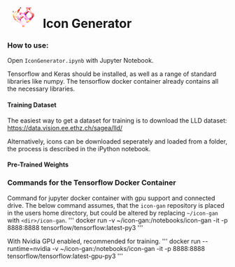 
# &nbsp; ![icon](/generated_icon.png) &nbsp; Icon Generator



### How to use:

Open `IconGenerator.ipynb` with Jupyter Notebook.

Tensorflow and Keras should be installed, as well as a range of standard libraries like numpy. The tensorflow docker container already contains all the necessary libraries.

#### Training Dataset

The easiest way to get a dataset for training is to download the LLD dataset: https://data.vision.ee.ethz.ch/sagea/lld/

Alternatively, icons can be downloaded seperately and loaded from a folder, the process is described in the iPython notebook.


#### Pre-Trained Weights




### Commands for the Tensorflow Docker Container 

Command for jupyter docker container with gpu support and connected drive. The below command assumes, that the `icon-gan` repository is placed in the users home directory, but could be altered by replacing `~/icon-gan` with `<dir>/icon-gan`.
'''
docker run -v ~/icon-gan:/notebooks/icon-gan -it -p 8888:8888 tensorflow/tensorflow:latest-py3
'''

With Nvidia GPU enabled, recommended for training.
'''
docker run --runtime=nvidia -v ~/icon-gan:/notebooks/icon-gan -it -p 8888:8888 tensorflow/tensorflow:latest-gpu-py3
'''
